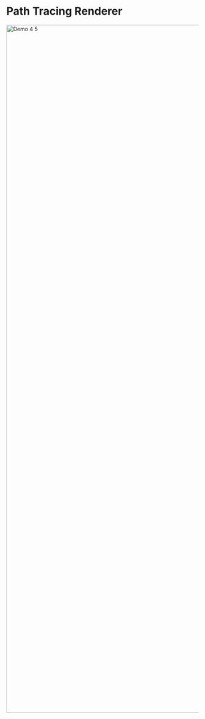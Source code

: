 # Path Tracing Renderer

<img width="2880" height="1800" alt="Demo 4 5" src="https://github.com/user-attachments/assets/a331ed92-0eab-4479-9020-cb65c2001b84" />
